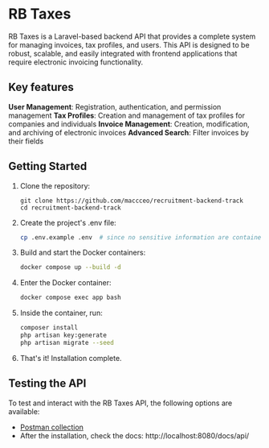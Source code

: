 # RB Taxes

RB Taxes is a Laravel-based backend API that provides a complete system for managing invoices, tax profiles, and users. This API is designed to be robust, scalable, and easily integrated with frontend applications that require electronic invoicing functionality.

## Key features

**User Management**: Registration, authentication, and permission management
**Tax Profiles**: Creation and management of tax profiles for companies and individuals
**Invoice Management**: Creation, modification, and archiving of electronic invoices
**Advanced Search**: Filter invoices by their fields

## Getting Started

1. Clone the repository:

    ```
    git clone https://github.com/maccceo/recruitment-backend-track
    cd recruitment-backend-track
    ```

2. Create the project's .env file:

    ```bash
    cp .env.example .env  # since no sensitive information are contained, this is all you'll need
    ```

3. Build and start the Docker containers:

    ```bash
    docker compose up --build -d
    ```

4. Enter the Docker container:

    ```bash
    docker compose exec app bash
    ```

5. Inside the container, run:

    ```bash
    composer install
    php artisan key:generate
    php artisan migrate --seed
    ```

6. That's it! Installation complete.

## Testing the API

To test and interact with the RB Taxes API, the following options are available:

-   [Postman collection](https://www.postman.com/maccceo/workspace/public/collection/5171181-72d8304c-90b0-496e-8ff7-4a35a0c8463d?action=share&creator=5171181)
-   After the installation, check the docs: http://localhost:8080/docs/api/
